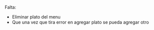 Falta: 
 - Eliminar plato del menu
 - Que una vez que tira error en agregar plato se pueda agregar otro